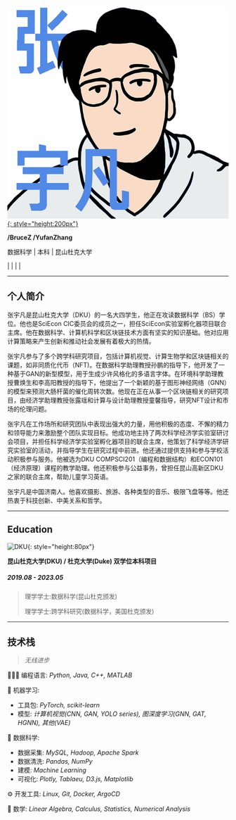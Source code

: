 # 

[![YUFAN](./img/logos/logo8_zh.png){: style="height:200px"}](index.md)

**/BruceZ /YufanZhang**

数据科学 | 本科 | 昆山杜克大学

<link rel="stylesheet" href="https://cdnjs.cloudflare.com/ajax/libs/font-awesome/4.7.0/css/font-awesome.min.css">

[<i class="fa fa-envelope-o" aria-hidden="true"></i>](mailto:yz605@duke.edu) | 
[<i class="fa fa-linkedin" aria-hidden="true"></i>](https://www.linkedin.com/in/helloyufan/) | 
[<i class="fa fa-twitter" aria-hidden="true"></i>](https://twitter.com/brucezbrucez) | 
[<i class="fa fa-github" aria-hidden="true"></i>](https://github.com/iambrucez) | 
[<i class="fa fa-id-badge" aria-hidden="true"></i>](https://duke.box.com/s/ao1ndowhdl30ahywccjpvxhx4kdcj8w2)


---

## **个人简介**

张宇凡是昆山杜克大学（DKU）的一名大四学生，他正在攻读数据科学（BS）学位。他也是SciEcon CIC委员会的成员之一，担任SciEcon实验室孵化器项目联合主席。他在数据科学、计算机科学和区块链技术方面有坚实的知识基础。他对应用计算策略来产生创新和推动社会发展有着极大的热情。

张宇凡参与了多个跨学科研究项目，包括计算机视觉、计算生物学和区块链相关的课题，如非同质化代币（NFT)。在数据科学助理教授孙鹏的指导下，他开发了一种基于GAN的新型模型，用于生成少许风格化的多语言字体。在环境科学助理教授曹焕生和李高阳教授的指导下，他提出了一个新颖的基于图形神经网络（GNN）的模型来预测大肠杆菌的催化周转次数。他现在正在从事一个区块链相关的研究项目，由经济学助理教授张露瑶和计算与设计助理教授童馨指导，研究NFT设计和市场的伦理问题。

张宇凡在工作场所和研究团队中表现出强大的力量，用他积极的态度、不懈的精力和领导能力来激励整个团队实现目标。他成功地主持了两次科学经济学实验室研讨会项目，并担任科学经济学实验室孵化器项目的联合主席，他策划了科学经济学研究实验室的活动，并指导学生在研究过程中前进。他还通过提供支持和参与学校活动积极参与服务。他被选为DKU COMPSCI201（编程和数据结构）和ECON101（经济原理）课程的教学助理。他还积极参与公益事务，曾担任昆山高新区DKU之家的联合主席，帮助儿童学习英语。

张宇凡是中国济南人。他喜欢摄影、旅游、各种类型的音乐、极限飞盘等等。他还热衷于科技创新、中美关系和哲学。

---

<!-- ## **#Contact**

- Email: [yz605@duke.edu](mailto:yz605@duke.edu)

- LinkedIn: [helloyufan](https://www.linkedin.com/in/helloyufan/)

- Twitter: [@brucezbrucez](https://twitter.com/brucezbrucez)

- GitHub: [iambrucez](https://github.com/iambrucez)

- Medium: [@brucezbrucez](https://medium.com/@brucezbrucez)

--- -->

## **Education**

![DKU](img/logos/DKU_l.png){: style="height:80px"}

**昆山杜克大学(DKU) / 杜克大学(Duke) 双学位本科项目**

##### 2019.08 - 2023.05

> 理学学士:数据科学(昆山杜克颁发)
> 
> 理学学士:跨学科研究(数据科学，美国杜克颁发)

<!-- **Shandong Jigang Senior High School**

##### Sep 2016 - Jun 2019

> Senior high school

**Shandong Jinan Dianliu No.1 Middle School**

##### Sep 2013 - Jun 2016

> Junior high school

**Jinan Lixia Experimental Primary School**

##### Sep 2007 - Jun 2013

> Primary school -->

---

## **技术栈**

> *无线进步*

👨🏻‍💻 编程语言: *Python, Java, C++, MATLAB*

🤖 机器学习:

- 工具包: *PyTorch, scikit-learn*
- 模型: *计算机视觉(CNN, GAN, YOLO series), 图深度学习(GNN, GAT, HGNN), 其他(VAE)*

💽 数据科学:

- 数据采集: *MySQL, Hadoop, Apache Spark*
- 数据清洗: *Pandas, NumPy*
- 建模: *Machine Learning*
- 可视化: *Plotly, Tablaeu, D3.js, Matplotlib*

⚙️ 开发工具: *Linux, Git, Docker, ArgoCD*

🧮 数学: *Linear Algebra, Calculus, Statistics, Numerical Analysis*
